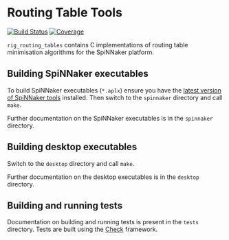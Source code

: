 # Routing Table Tools

[![Build Status](https://travis-ci.org/project-rig/rig_routing_tables.svg?branch=docs)](https://travis-ci.org/project-rig/rig_routing_table)
[![Coverage](https://codecov.io/github/project-rig/rig_routing_tables/coverage.svg?branch=master)](https://codecov.io/github/project-rig/rig_routing_tables?branch=master)

`rig_routing_tables` contains C implementations of routing table minimisation
algorithms for the SpiNNaker platform.

## Building SpiNNaker executables

To build SpiNNaker executables (`*.aplx`) ensure you have the [latest version
of SpiNNaker
tools](http://apt.cs.manchester.ac.uk/projects/SpiNNaker/downloads/) installed.
Then switch to the `spinnaker` directory and call `make`.

Further documentation on the SpiNNaker executables is in the `spinnaker`
directory.

## Building desktop executables

Switch to the `desktop` directory and call `make`.

Further documentation on the desktop executables is in the `desktop` directory.

## Building and running tests

Documentation on building and running tests is present in the `tests`
directory. Tests are built using the [Check](http://libcheck.github.io/check/)
framework.
